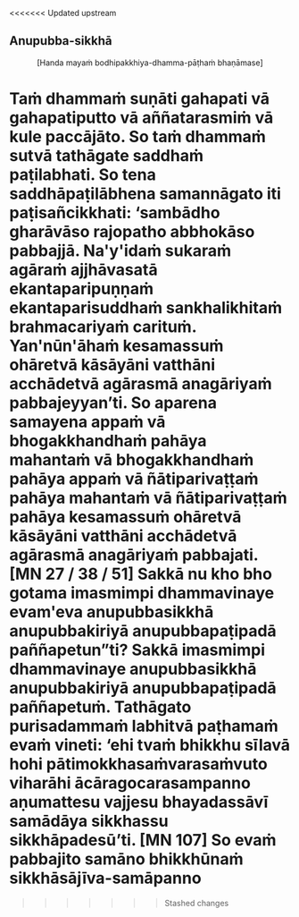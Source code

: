 <<<<<<< Updated upstream
## Anupubba-sikkhā<a id="anupubba-sikkha"></a>

<center>[Handa mayaṁ bodhipakkhiya-dhamma-pāṭhaṁ bhaṇāmase]</center>

Taṁ dhammaṁ suṇāti gahapati vā gahapatiputto vā aññatarasmiṁ
vā kule paccājāto. So taṁ dhammaṁ sutvā tathāgate saddhaṁ
paṭilabhati. So tena saddhāpaṭilābhena samannāgato iti
paṭisañcikkhati: ‘sambādho gharāvāso rajopatho abbhokāso
pabbajjā. Na'y'idaṁ sukaraṁ agāraṁ ajjhāvasatā ekantaparipuṇṇaṁ
ekantaparisuddhaṁ sankhalikhitaṁ brahmacariyaṁ carituṁ.
Yan'nūn'āhaṁ kesamassuṁ ohāretvā kāsāyāni vatthāni acchādetvā
agārasmā anagāriyaṁ pabbajeyyan’ti. So aparena samayena appaṁ
vā bhogakkhandhaṁ pahāya mahantaṁ vā bhogakkhandhaṁ
pahāya appaṁ vā ñātiparivaṭṭaṁ pahāya mahantaṁ vā
ñātiparivaṭṭaṁ pahāya kesamassuṁ ohāretvā kāsāyāni vatthāni
acchādetvā agārasmā anagāriyaṁ pabbajati.
[MN 27 / 38 / 51]
Sakkā nu kho bho gotama imasmimpi dhammavinaye evam'eva
anupubbasikkhā anupubbakiriyā anupubbapaṭipadā paññapetun”ti?
Sakkā imasmimpi dhammavinaye anupubbasikkhā anupubbakiriyā
anupubbapaṭipadā paññapetuṁ. Tathāgato purisadammaṁ labhitvā
paṭhamaṁ evaṁ vineti: ‘ehi tvaṁ bhikkhu sīlavā hohi
pātimokkhasaṁvarasaṁvuto viharāhi ācāragocarasampanno
aṇumattesu vajjesu bhayadassāvī samādāya sikkhassu
sikkhāpadesū’ti.
[MN 107]
So evaṁ pabbajito samāno bhikkhūnaṁ sikkhāsājīva-samāpanno
=======
>>>>>>> Stashed changes
